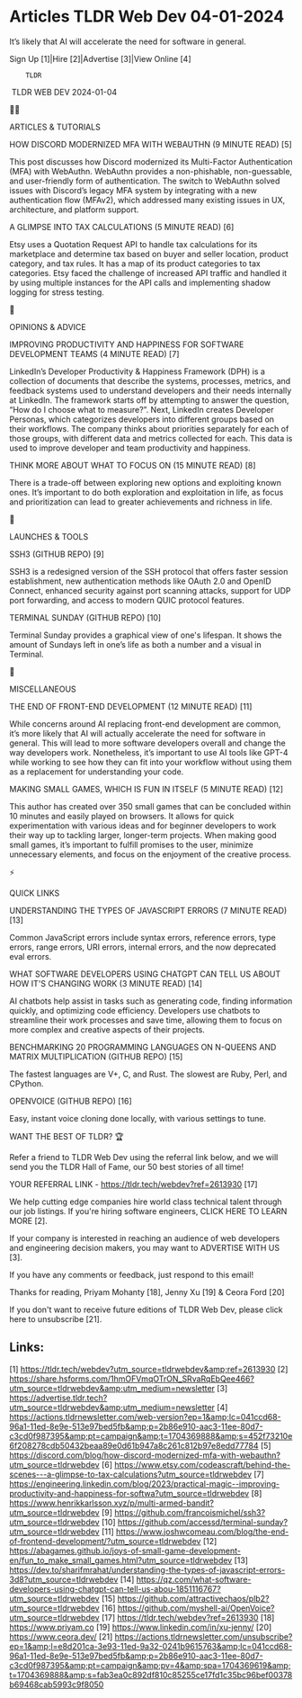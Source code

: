 # Articles TLDR Web Dev 04-01-2024

It’s likely that AI will accelerate the need for software in
general.  

Sign Up [1]|Hire [2]|Advertise [3]|View Online [4] 

		TLDR 

 TLDR WEB DEV 2024-01-04

🧑‍💻 

ARTICLES & TUTORIALS

 HOW DISCORD MODERNIZED MFA WITH WEBAUTHN (9 MINUTE READ) [5] 

 This post discusses how Discord modernized its Multi-Factor
Authentication (MFA) with WebAuthn. WebAuthn provides a non-phishable,
non-guessable, and user-friendly form of authentication. The switch to
WebAuthn solved issues with Discord’s legacy MFA system by
integrating with a new authentication flow (MFAv2), which addressed
many existing issues in UX, architecture, and platform support. 

 A GLIMPSE INTO TAX CALCULATIONS (5 MINUTE READ) [6] 

 Etsy uses a Quotation Request API to handle tax calculations for its
marketplace and determine tax based on buyer and seller location,
product category, and tax rules. It has a map of its product
categories to tax categories. Etsy faced the challenge of increased
API traffic and handled it by using multiple instances for the API
calls and implementing shadow logging for stress testing. 

🧠 

OPINIONS & ADVICE

 IMPROVING PRODUCTIVITY AND HAPPINESS FOR SOFTWARE DEVELOPMENT TEAMS
(4 MINUTE READ) [7] 

 LinkedIn’s Developer Productivity & Happiness Framework (DPH) is a
collection of documents that describe the systems, processes, metrics,
and feedback systems used to understand developers and their needs
internally at LinkedIn. The framework starts off by attempting to
answer the question, “How do I choose what to measure?”. Next,
LinkedIn creates Developer Personas, which categorizes developers into
different groups based on their workflows. The company thinks about
priorities separately for each of those groups, with different data
and metrics collected for each. This data is used to improve developer
and team productivity and happiness. 

 THINK MORE ABOUT WHAT TO FOCUS ON (15 MINUTE READ) [8] 

 There is a trade-off between exploring new options and exploiting
known ones. It’s important to do both exploration and exploitation
in life, as focus and prioritization can lead to greater achievements
and richness in life. 

🚀 

LAUNCHES & TOOLS

 SSH3 (GITHUB REPO) [9] 

 SSH3 is a redesigned version of the SSH protocol that offers faster
session establishment, new authentication methods like OAuth 2.0 and
OpenID Connect, enhanced security against port scanning attacks,
support for UDP port forwarding, and access to modern QUIC protocol
features. 

 TERMINAL SUNDAY (GITHUB REPO) [10] 

 Terminal Sunday provides a graphical view of one's lifespan. It shows
the amount of Sundays left in one’s life as both a number and a
visual in Terminal. 

🎁 

MISCELLANEOUS

 THE END OF FRONT-END DEVELOPMENT (12 MINUTE READ) [11] 

 While concerns around AI replacing front-end development are common,
it’s more likely that AI will actually accelerate the need for
software in general. This will lead to more software developers
overall and change the way developers work. Nonetheless, it’s
important to use AI tools like GPT-4 while working to see how they can
fit into your workflow without using them as a replacement for
understanding your code. 

 MAKING SMALL GAMES, WHICH IS FUN IN ITSELF (5 MINUTE READ) [12] 

 This author has created over 350 small games that can be concluded
within 10 minutes and easily played on browsers. It allows for quick
experimentation with various ideas and for beginner developers to work
their way up to tackling larger, longer-term projects. When making
good small games, it’s important to fulfill promises to the user,
minimize unnecessary elements, and focus on the enjoyment of the
creative process. 

⚡ 

QUICK LINKS

 UNDERSTANDING THE TYPES OF JAVASCRIPT ERRORS (7 MINUTE READ) [13] 

 Common JavaScript errors include syntax errors, reference errors,
type errors, range errors, URI errors, internal errors, and the now
deprecated eval errors. 

 WHAT SOFTWARE DEVELOPERS USING CHATGPT CAN TELL US ABOUT HOW IT'S
CHANGING WORK (3 MINUTE READ) [14] 

 AI chatbots help assist in tasks such as generating code, finding
information quickly, and optimizing code efficiency. Developers use
chatbots to streamline their work processes and save time, allowing
them to focus on more complex and creative aspects of their projects. 

 BENCHMARKING 20 PROGRAMMING LANGUAGES ON N-QUEENS AND MATRIX
MULTIPLICATION (GITHUB REPO) [15] 

 The fastest languages are V+, C, and Rust. The slowest are Ruby,
Perl, and CPython. 

 OPENVOICE (GITHUB REPO) [16] 

 Easy, instant voice cloning done locally, with various settings to
tune. 

WANT THE BEST OF TLDR? 🏆

Refer a friend to TLDR Web Dev using the referral link below, and we
will send you the TLDR Hall of Fame, our 50 best stories of all time!

YOUR REFERRAL LINK - https://tldr.tech/webdev?ref=2613930 [17]

 We help cutting edge companies hire world class technical talent
through our job listings. If you're hiring software engineers, CLICK
HERE TO LEARN MORE [2]. 

If your company is interested in reaching an audience of web
developers and engineering decision makers, you may want to ADVERTISE
WITH US [3]. 

If you have any comments or feedback, just respond to this email! 

Thanks for reading, 
Priyam Mohanty [18], Jenny Xu [19] & Ceora Ford [20] 

If you don't want to receive future editions of TLDR Web Dev,
please click here to unsubscribe [21]. 

 

Links:
------
[1] https://tldr.tech/webdev?utm_source=tldrwebdev&amp;ref=2613930
[2] https://share.hsforms.com/1hmOFVmqOTrON_SRvaRqEbQee466?utm_source=tldrwebdev&amp;utm_medium=newsletter
[3] https://advertise.tldr.tech?utm_source=tldrwebdev&amp;utm_medium=newsletter
[4] https://actions.tldrnewsletter.com/web-version?ep=1&amp;lc=041ccd68-96a1-11ed-8e9e-513e97bed5fb&amp;p=2b86e910-aac3-11ee-80d7-c3cd0f987395&amp;pt=campaign&amp;t=1704369888&amp;s=452f73210e6f208278cdb50432beaa89e0d61b947a8c261c812b97e8edd77784
[5] https://discord.com/blog/how-discord-modernized-mfa-with-webauthn?utm_source=tldrwebdev
[6] https://www.etsy.com/codeascraft/behind-the-scenes---a-glimpse-to-tax-calculations?utm_source=tldrwebdev
[7] https://engineering.linkedin.com/blog/2023/practical-magic--improving-productivity-and-happiness-for-softwa?utm_source=tldrwebdev
[8] https://www.henrikkarlsson.xyz/p/multi-armed-bandit?utm_source=tldrwebdev
[9] https://github.com/francoismichel/ssh3?utm_source=tldrwebdev
[10] https://github.com/accessd/terminal-sunday?utm_source=tldrwebdev
[11] https://www.joshwcomeau.com/blog/the-end-of-frontend-development/?utm_source=tldrwebdev
[12] https://abagames.github.io/joys-of-small-game-development-en/fun_to_make_small_games.html?utm_source=tldrwebdev
[13] https://dev.to/sharifmrahat/understanding-the-types-of-javascript-errors-3d8?utm_source=tldrwebdev
[14] https://qz.com/what-software-developers-using-chatgpt-can-tell-us-abou-1851116767?utm_source=tldrwebdev
[15] https://github.com/attractivechaos/plb2?utm_source=tldrwebdev
[16] https://github.com/myshell-ai/OpenVoice?utm_source=tldrwebdev
[17] https://tldr.tech/webdev?ref=2613930
[18] https://www.priyam.co
[19] https://www.linkedin.com/in/xu-jenny/
[20] https://www.ceora.dev/
[21] https://actions.tldrnewsletter.com/unsubscribe?ep=1&amp;l=e8d201ca-3e93-11ed-9a32-0241b9615763&amp;lc=041ccd68-96a1-11ed-8e9e-513e97bed5fb&amp;p=2b86e910-aac3-11ee-80d7-c3cd0f987395&amp;pt=campaign&amp;pv=4&amp;spa=1704369619&amp;t=1704369888&amp;s=fab3ea0c892df810c85255ce17fd1c35bc96bef00378b69468cab5993c9f8050